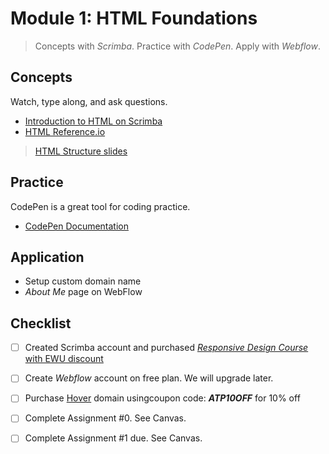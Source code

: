 # Module 1: HTML Foundations 

> Concepts with _Scrimba_. Practice with _CodePen_. Apply with _Webflow_.

## Concepts
Watch, type along, and ask questions. 

* [Introduction to HTML on Scrimba](https://scrimba.com/g/ghtml)
* [HTML Reference.io](https://htmlreference.io/)

> [HTML Structure slides](https://vcd.github.io/368/module-1/html-foundations.pdf)

## Practice
CodePen is a great tool for coding practice. 

* [CodePen Documentation](https://blog.codepen.io/documentation/)

## Application

* Setup custom domain name
* _About Me_ page on WebFlow

## Checklist

- [ ] Created Scrimba account and purchased [_Responsive Design Course_ with EWU discount](https://scrimba.com/g/gresponsive?coupon=ewustudent)
- [ ] Create _Webflow_ account on free plan. We will upgrade later.
- [ ] Purchase [Hover](https://www.hover.com/) domain usingcoupon code: **_ATP10OFF_** for 10% off
- [ ] Complete Assignment #0. See Canvas.
- [ ] Complete Assignment #1 due. See Canvas.

